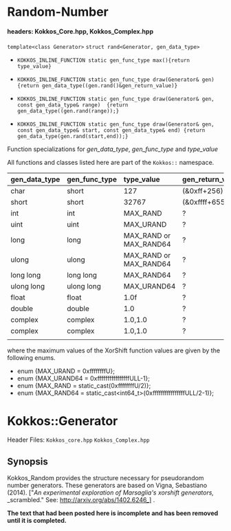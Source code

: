 # Random-Number

#### headers:  Kokkos_Core.hpp, Kokkos_Complex.hpp

`template<class Generator>`
`struct rand<Generator, gen_data_type>`

 * `KOKKOS_INLINE_FUNCTION
    static gen_func_type max(){return type_value}`

 * `KOKKOS_INLINE_FUNCTION
    static gen_func_type draw(Generator& gen)  {return gen_data_type((gen.rand()&gen_return_value)}`

 * `KOKKOS_INLINE_FUNCTION
    static gen_func_type draw(Generator& gen, const gen_data_type& range)  {return gen_data_type((gen.rand(range));}`

 * `KOKKOS_INLINE_FUNCTION
    static gen_func_type draw(Generator& gen, const gen_data_type& start, const gen_data_type& end)
                     {return gen_data_type(gen.rand(start,end));}`


Function specializations for _gen_data_type_, _gen_func_type_ and _type_value_

All functions and classes listed here are part of the `Kokkos::` namespace. 

|gen_data_type |gen_func_type | type_value | gen_return_value            |
|:-------------|:-------------|:-----------|:----------------------------|
| char | short | 127 | (&0xff+256)%256 |
| short | short | 32767 | (&0xffff+65536)%32768  |
| int | int  | MAX_RAND |  ? |
| uint | uint | MAX_URAND |  ? |
| long | long | MAX_RAND or MAX_RAND64 |  ? |
| ulong | ulong  | MAX_RAND or MAX_RAND64 |  ? |
| long long | long long  | MAX_RAND64 |  ? |
| ulong long | ulong long  | MAX_URAND64 |  ? |
| float | float  | 1.0f |  ? |
| double | double  | 1.0 |  ? |
| complex<float> | complex<float>  | 1.0,1.0 |  ? |
| complex<double> | complex<double>  | 1.0,1.0 |  ? |
|  |  |  |  |

where the maximum values of the XorShift function values are given by the following enums.
*   enum {MAX_URAND = 0xffffffffU};
*   enum {MAX_URAND64 = 0xffffffffffffffffULL-1};
*   enum {MAX_RAND = static_cast<int>(0xffffffffU/2)};
*   enum {MAX_RAND64 = static_cast<int64_t>(0xffffffffffffffffULL/2-1)};

# Kokkos::Generator


Header Files:  `Kokkos_core.hpp`
               `Kokkos_Complex.hpp`

## Synopsis
Kokkos_Random provides the structure necessary for 
pseudorandom number generators. These generators are
based on Vigna, Sebastiano (2014). ["_An_
_experimental exploration of Marsaglia's xorshift generators,_
_scrambled."  See: http://arxiv.org/abs/1402.6246_] .

**The text that had been posted here is incomplete and has been removed until it is completed.**
